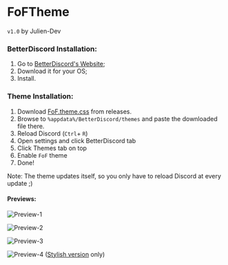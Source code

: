 # FoFTheme

`v1.0` by Julien-Dev

### BetterDiscord Installation:

1. Go to [BetterDiscord's Website](http://betterdiscord.net);
2. Download it for your OS;
3. Install.

### Theme Installation:

1. Download [FoF.theme.css](https://github.com/LaFeujerie/FoFTheme/releases/download/v3.0.5/FoF.theme.css) from releases.
2. Browse to `%appdata%/BetterDiscord/themes` and paste the downloaded file there.
3. Reload Discord (`Ctrl`+ `R`)
4. Open settings and click BetterDiscord tab
5. Click Themes tab on top
6. Enable `FoF` theme
7. Done!

Note: The theme updates itself, so you only have to reload Discord at every update ;)

#### **Previews:**
![Preview-1](http://nirewen.s-ul.eu/gX0Z18Q2.png)

![Preview-2](http://nirewen.s-ul.eu/Iev6Ieax.png)

![Preview-3](http://nirewen.s-ul.eu/37zYRkYx.png)

![Preview-4](http://nirewen.s-ul.eu/cl07P761.png)
([Stylish version](https://userstyles.org/styles/126680/discordify) only)
